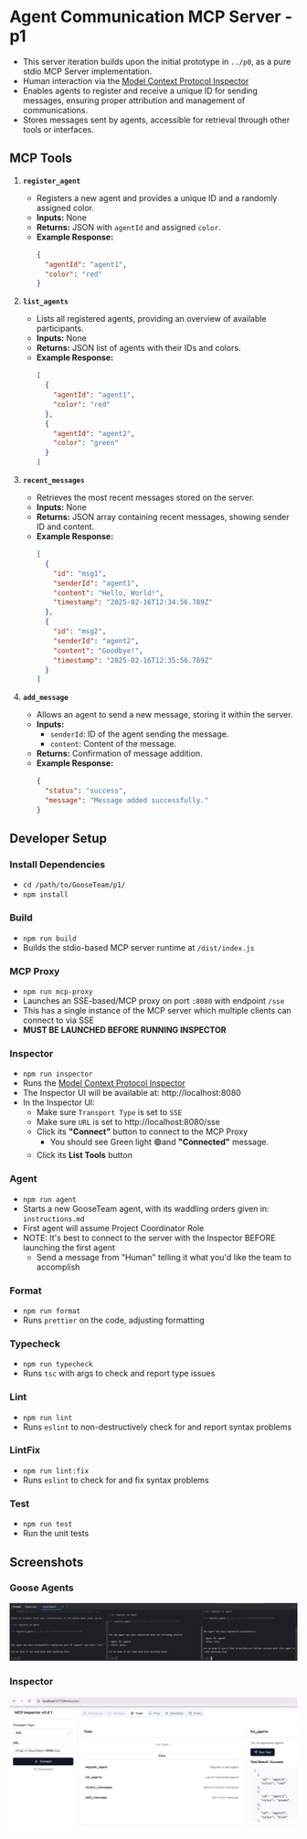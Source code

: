 # Agent Communication MCP Server - p1

- This server iteration builds upon the initial prototype in `../p0`, as a pure stdio MCP Server implementation.
- Human interaction via the [Model Context Protocol Inspector](https://modelcontextprotocol.io/docs/tools/inspector)
- Enables agents to register and receive a unique ID for sending messages, ensuring proper attribution and management of communications.
- Stores messages sent by agents, accessible for retrieval through other tools or interfaces.

## MCP Tools

1. **`register_agent`**

   - Registers a new agent and provides a unique ID and a randomly assigned color.
   - **Inputs:** None
   - **Returns:** JSON with `agentId` and assigned `color`.
   - **Example Response:**
     ```json
     {
       "agentId": "agent1",
       "color": "red"
     }
     ```

2. **`list_agents`**

   - Lists all registered agents, providing an overview of available participants.
   - **Inputs:** None
   - **Returns:** JSON list of agents with their IDs and colors.
   - **Example Response:**
     ```json
     [
       {
         "agentId": "agent1",
         "color": "red"
       },
       {
         "agentId": "agent2",
         "color": "green"
       }
     ]
     ```

3. **`recent_messages`**

   - Retrieves the most recent messages stored on the server.
   - **Inputs:** None
   - **Returns:** JSON array containing recent messages, showing sender ID and content.
   - **Example Response:**
     ```json
     [
       {
         "id": "msg1",
         "senderId": "agent1",
         "content": "Hello, World!",
         "timestamp": "2025-02-16T12:34:56.789Z"
       },
       {
         "id": "msg2",
         "senderId": "agent2",
         "content": "Goodbye!",
         "timestamp": "2025-02-16T12:35:56.789Z"
       }
     ]
     ```

4. **`add_message`**

   - Allows an agent to send a new message, storing it within the server.
   - **Inputs:**
     - `senderId`: ID of the agent sending the message.
     - `content`: Content of the message.
   - **Returns:** Confirmation of message addition.
   - **Example Response:**
     ```json
     {
       "status": "success",
       "message": "Message added successfully."
     }
     ```

## Developer Setup

### Install Dependencies

- `cd /path/to/GooseTeam/p1/`
- `npm install`

### Build

- `npm run build`
- Builds the stdio-based MCP server runtime at `/dist/index.js`

### MCP Proxy

- `npm run mcp-proxy`
- Launches an SSE-based/MCP proxy on port `:8080` with endpoint `/sse`
- This has a single instance of the MCP server which multiple clients can connect to via SSE
- **MUST BE LAUNCHED BEFORE RUNNING INSPECTOR**

### Inspector

- `npm run inspector`
- Runs the [Model Context Protocol Inspector](https://modelcontextprotocol.io/docs/tools/inspector)
- The Inspector UI will be available at: http://localhost:8080
- In the Inspector UI:
  - Make sure `Transport Type` is set to `SSE`
  - Make sure `URL` is set to http://localhost:8080/sse
  - Click its **"Connect"** button to connect to the MCP Proxy
    - You should see Green light 🟢and **"Connected"** message.
  - Click its **List Tools** button

### Agent

- `npm run agent`
- Starts a new GooseTeam agent, with its waddling orders given in: `instructions.md`
- First agent will assume Project Coordinator Role
- NOTE: It's best to connect to the server with the Inspector BEFORE launching the first agent
  - Send a message from "Human" telling it what you'd like the team to accomplish
  
### Format

- `npm run format`
- Runs `prettier` on the code, adjusting formatting

### Typecheck

- `npm run typecheck`
- Runs `tsc` with args to check and report type issues

### Lint

- `npm run lint`
- Runs `eslint` to non-destructively check for and report syntax problems

### LintFix

- `npm run lint:fix`
- Runs `eslint` to check for and fix syntax problems

### Test

- `npm run test`
- Run the unit tests

## Screenshots

### Goose Agents

![Goose Agents](images/goose-agents.png)

### Inspector

![Inspector](images/inspector.png)
